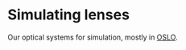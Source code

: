 # Simulating lenses

Our optical systems for simulation, mostly in [OSLO][oslo].

[oslo]: http://www.lambdares.com/education/oslo_edu "OSLO EDU edition"